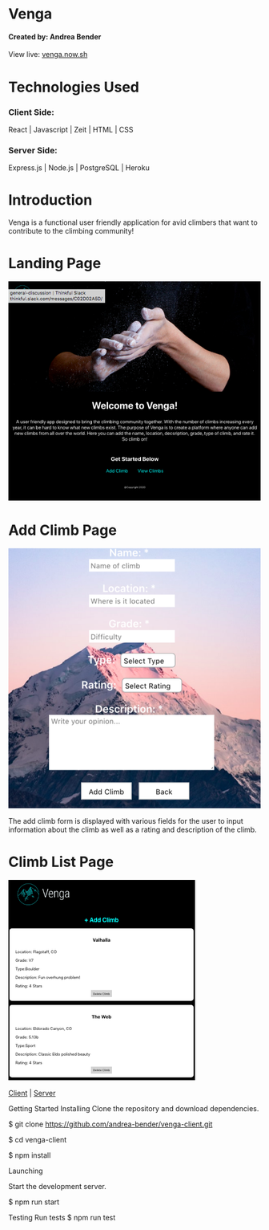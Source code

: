 # Venga 
#### Created by: Andrea Bender
View live: [venga.now.sh](https://venga.now.sh)

# Technologies Used

### Client Side:  
React | Javascript | Zeit |  HTML | CSS

### Server Side:
Express.js | Node.js | PostgreSQL | Heroku

# Introduction
Venga is a functional user friendly application for avid climbers that want to contribute to the climbing community!   

# Landing Page
![Landing page](./src/assets/LandingPage.png)

# Add Climb Page
![Add Climb](./src/assets/AddClimb.png)

The add climb form is displayed with various fields for the user to input information about the climb as well as a rating and description of the climb.

# Climb List Page
![Climb List](./src/assets/ClimbList.png)


[Client](https://github.com/andrea-bender/venga-client.git) |
[Server](https://github.com/andrea-bender/venga-app.git)


Getting Started
Installing
Clone the repository and download dependencies.

$ git clone https://github.com/andrea-bender/venga-client.git

$ cd venga-client

$ npm install

Launching

Start the development server.

$ npm run start


Testing
Run tests
$ npm run test
